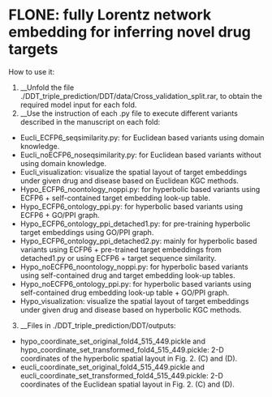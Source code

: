 # FLONE: fully Lorentz network embedding for inferring novel drug targets

How to use it:

1. __Unfold the file ./DDT_triple_prediction/DDT/data/Cross_validation_split.rar, to obtain the required model input for each fold.
2. __Use the instruction of each .py file to execute different variants described in the manuscript on each fold:
  * Eucli_ECFP6_seqsimilarity.py: for Euclidean based variants using domain knowledge.
  * Eucli_noECFP6_noseqsimilarity.py: for Euclidean based variants without using domain knowledge.
  * Eucli_visualization: visualize the spatial layout of target embeddings under given drug and disease based on Euclidean KGC methods.
  * Hypo_ECFP6_noontology_noppi.py: for hyperbolic based variants using ECFP6 + self-contained target embedding look-up table.
  * Hypo_ECFP6_ontology_ppi.py: for hyperbolic based variants using ECFP6 + GO/PPI graph.
  * Hypo_ECFP6_ontology_ppi_detached1.py: for pre-training hyperbolic target embeddings using GO/PPI graph.
  * Hypo_ECFP6_ontology_ppi_detached2.py: mainly for hyperbolic based variants using ECFP6 + pre-trained target embeddings from detached1.py or using ECFP6 + target sequence similarity.
  * Hypo_noECFP6_noontology_noppi.py: for hyperbolic based variants using self-contained drug and target embedding look-up tables.
  * Hypo_noECFP6_ontology_ppi.py: for hyperbolic based variants using self-contained drug embedding look-up table + GO/PPI graph.
  * Hypo_visualization: visualize the spatial layout of target embeddings under given drug and disease based on hyperbolic KGC methods.
3. __Files in ./DDT_triple_prediction/DDT/outputs:
  * hypo_coordinate_set_original_fold4_515_449.pickle and hypo_coordinate_set_transformed_fold4_515_449.pickle: 2-D coordinates of the hyperbolic spatial layout in Fig. 2. (C) and (D).
  * eucli_coordinate_set_original_fold4_515_449.pickle and eucli_coordinate_set_transformed_fold4_515_449.pickle: 2-D coordinates of the Euclidean spatial layout in Fig. 2. (C) and (D).
  
  
  

